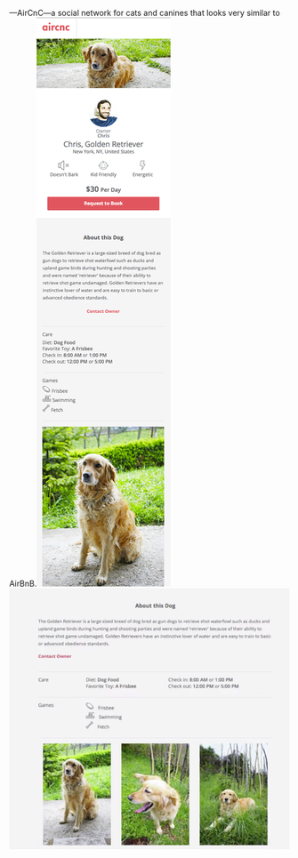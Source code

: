 —AirCnC—a social network for cats and canines that looks very similar to AirBnB.![The mobile view: ](images/comp-mobile.png)![The desktop view:](images/desktop.png)